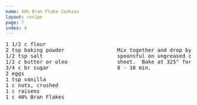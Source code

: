```yaml
---
name: 40% Bran Flake Cookies
layout: recipe
page: 7
index: 4
---
```


<pre>
1 1/2 c flour
2 tsp baking powder                 Mix together and drop by
1/2 tsp salt                        spoonsful on ungreased cookie
1/2 c butter or oleo                sheet.  Bake at 325° for
3/4 c br sugar                      8 - 10 min.
2 eggs
1 tsp vanilla
1 c nuts, crushed
1 c raisens
1 c 40% Bran Flakes
</pre>
